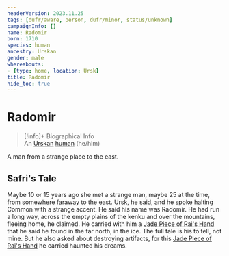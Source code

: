 ```yaml
---
headerVersion: 2023.11.25
tags: [dufr/aware, person, dufr/minor, status/unknown]
campaignInfo: []
name: Radomir
born: 1710
species: human
ancestry: Urskan
gender: male
whereabouts:
- {type: home, location: Ursk}
title: Radomir
hide_toc: true
---
```

# Radomir
>[!info]+ Biographical Info  
> An [Urskan](<../../gazetteer/northern-green-sea/ursk.md>) [human](<../../species/humans/humans.md>) (he/him)  
>   
>> 

A man from a strange place to the east.

## Safri's Tale 

Maybe 10 or 15 years ago she met a strange man, maybe 25 at the time, from somewhere faraway to the east. Ursk, he said, and he spoke halting Common with a strange accent. He said his name was Radomir. He had run a long way, across the empty plains of the kenku and over the mountains, fleeing home, he claimed. He carried with him a [Jade Piece of Rai's Hand](<../../campaigns/dunmari-frontier/treasure/gifts-and-heirlooms/jade-piece-of-rai-s-hand.md>) that he said he found in the far north, in the ice. The full tale is his to tell, not mine. But he also asked about destroying artifacts, for this [Jade Piece of Rai's Hand](<../../campaigns/dunmari-frontier/treasure/gifts-and-heirlooms/jade-piece-of-rai-s-hand.md>) he carried haunted his dreams.